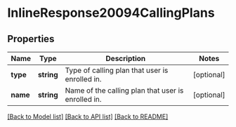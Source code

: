 # InlineResponse20094CallingPlans

## Properties
Name | Type | Description | Notes
------------ | ------------- | ------------- | -------------
**type** | **string** | Type of calling plan that user is enrolled in. | [optional] 
**name** | **string** | Name of the calling plan that user is enrolled in. | [optional] 

[[Back to Model list]](../README.md#documentation-for-models) [[Back to API list]](../README.md#documentation-for-api-endpoints) [[Back to README]](../README.md)


